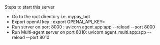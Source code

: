 Steps to start this server

- Go to the root directory i.e. mypay_bot
- Export openAI key : export OPENAI_API_KEY=
- Run server on port 8000 : uvicorn agent.app:app --reload --port 8000
- Run Multi-agent server on port 8010: uvicorn agent_multi.app:app --reload --port 8010